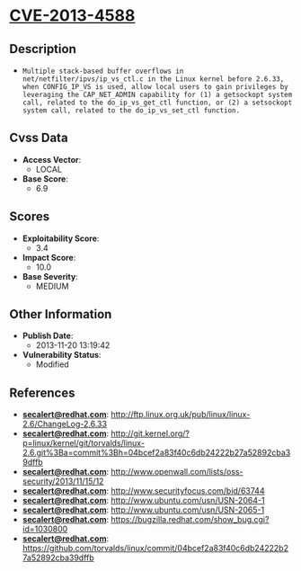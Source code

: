
# [CVE-2013-4588](https://cve.mitre.org/cgi-bin/cvename.cgi?name=CVE-2013-4588)

## Description

- `Multiple stack-based buffer overflows in net/netfilter/ipvs/ip_vs_ctl.c in the Linux kernel before 2.6.33, when CONFIG_IP_VS is used, allow local users to gain privileges by leveraging the CAP_NET_ADMIN capability for (1) a getsockopt system call, related to the do_ip_vs_get_ctl function, or (2) a setsockopt system call, related to the do_ip_vs_set_ctl function.`

## Cvss Data

- **Access Vector**:
  - LOCAL
- **Base Score**:
  - 6.9

## Scores

- **Exploitability Score**:
  - 3.4
- **Impact Score**:
  - 10.0
- **Base Severity**:
  - MEDIUM

## Other Information

- **Publish Date**:
  - 2013-11-20 13:19:42
- **Vulnerability Status**:
  - Modified

## References

- **secalert@redhat.com**: http://ftp.linux.org.uk/pub/linux/linux-2.6/ChangeLog-2.6.33
- **secalert@redhat.com**: http://git.kernel.org/?p=linux/kernel/git/torvalds/linux-2.6.git%3Ba=commit%3Bh=04bcef2a83f40c6db24222b27a52892cba39dffb
- **secalert@redhat.com**: http://www.openwall.com/lists/oss-security/2013/11/15/12
- **secalert@redhat.com**: http://www.securityfocus.com/bid/63744
- **secalert@redhat.com**: http://www.ubuntu.com/usn/USN-2064-1
- **secalert@redhat.com**: http://www.ubuntu.com/usn/USN-2065-1
- **secalert@redhat.com**: https://bugzilla.redhat.com/show_bug.cgi?id=1030800
- **secalert@redhat.com**: https://github.com/torvalds/linux/commit/04bcef2a83f40c6db24222b27a52892cba39dffb
